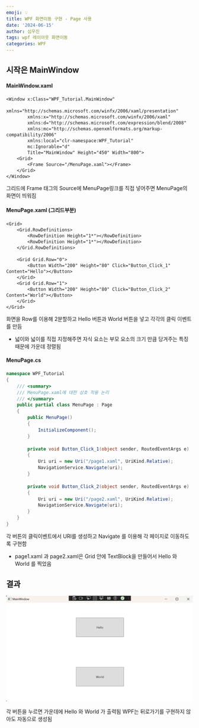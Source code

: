 ```yaml
---
emoji: 💡
title: WPF 화면이동 구현 - Page 사용
date: '2024-06-15'
author: 심우진
tags: wpf 레이아웃 화면이동
categories: WPF
---
```


## 시작은 MainWindow

#### MainWindow.xaml

```xaml
<Window x:Class="WPF_Tutorial.MainWindow"
        xmlns="http://schemas.microsoft.com/winfx/2006/xaml/presentation"
        xmlns:x="http://schemas.microsoft.com/winfx/2006/xaml"
        xmlns:d="http://schemas.microsoft.com/expression/blend/2008"
        xmlns:mc="http://schemas.openxmlformats.org/markup-compatibility/2006"
        xmlns:local="clr-namespace:WPF_Tutorial"
        mc:Ignorable="d"
        Title="MainWindow" Height="450" Width="800">
    <Grid>
        <Frame Source="/MenuPage.xaml"></Frame>
    </Grid>
</Window>
```

그리드에 Frame 태그의 Source에 MenuPage링크를 직접 넣어주면 MenuPage의 화면이 띄워짐

#### MenuPage.xaml (그리드부분)

```xaml
<Grid>
    <Grid.RowDefinitions>
        <RowDefinition Height="1*"></RowDefinition>
        <RowDefinition Height="1*"></RowDefinition>
    </Grid.RowDefinitions>

    <Grid Grid.Row="0">
        <Button Width="200" Height="80" Click="Button_Click_1" Content="Hello"></Button>
    </Grid>
    <Grid Grid.Row="1">
        <Button Width="200" Height="80" Click="Button_Click_2" Content="World"></Button>
    </Grid>
</Grid>
```

화면을 Row를 이용해 2분할하고 Hello 버튼과 World 버튼을 넣고 각각의 클릭 이벤트를 만듬
- 넓이와  넓이를 직접 지정해주면 자식 요소는 부모 요소의 크기 만큼 당겨주는 특징 때문에 가운데 정렬됨

#### MenuPage.cs

```C#
namespace WPF_Tutorial
{
    /// <summary>
    /// MenuPage.xaml에 대한 상호 작용 논리
    /// </summary>
    public partial class MenuPage : Page
    {
        public MenuPage()
        {
            InitializeComponent();
        }

        private void Button_Click_1(object sender, RoutedEventArgs e)
        {
            Uri uri = new Uri("/page1.xaml", UriKind.Relative);
            NavigationService.Navigate(uri);
        }

        private void Button_Click_2(object sender, RoutedEventArgs e)
        {
            Uri uri = new Uri("/page2.xaml", UriKind.Relative);
            NavigationService.Navigate(uri);
        }
    }
}
```

각 버튼의 클릭이벤트에서 URI를 생성하고 Navigate 를 이용해 각 페이지로 이동하도록 구현함
- page1.xaml 과 page2.xaml은 Grid 안에 TextBlock을 만들어서 Hello 와 World 를 찍었음

## 결과

![wpfProject1_img_01.png](./wpfProject1_img_01.png)

각 버튼을 누르면 가운데에 Hello 와 World 가 출력됨
WPF는 뒤로가기를 구현하지 않아도 자동으로 생성됨

